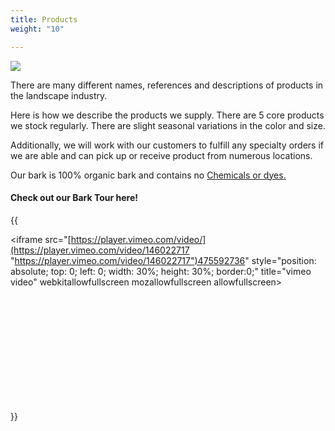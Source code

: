 ```yaml
---
title: Products
weight: "10"

---
```

![](/imgs/products-five-barks.jpg)

There are many different names, references and descriptions of products in the landscape industry.

Here is how we describe the products we supply. There are 5 core products we stock regularly. There are slight seasonal variations in the color and size.

Additionally, we will work with our customers to fulfill any specialty orders if we are able and can pick up or receive product from numerous locations.

Our bark is 100% organic bark and contains no [Chemicals or dyes. ]()

#### Check out our Bark Tour here!

{{<div style="position: relative; padding-bottom: 56.25%; height: 0; overflow: hidden;"> <iframe src="[https://player.vimeo.com/video/](https://player.vimeo.com/video/146022717 "https://player.vimeo.com/video/146022717")475592736" style="position: absolute; top: 0; left: 0; width: 30%; height: 30%; border:0;" title="vimeo video" webkitallowfullscreen mozallowfullscreen allowfullscreen></iframe> </div>}}